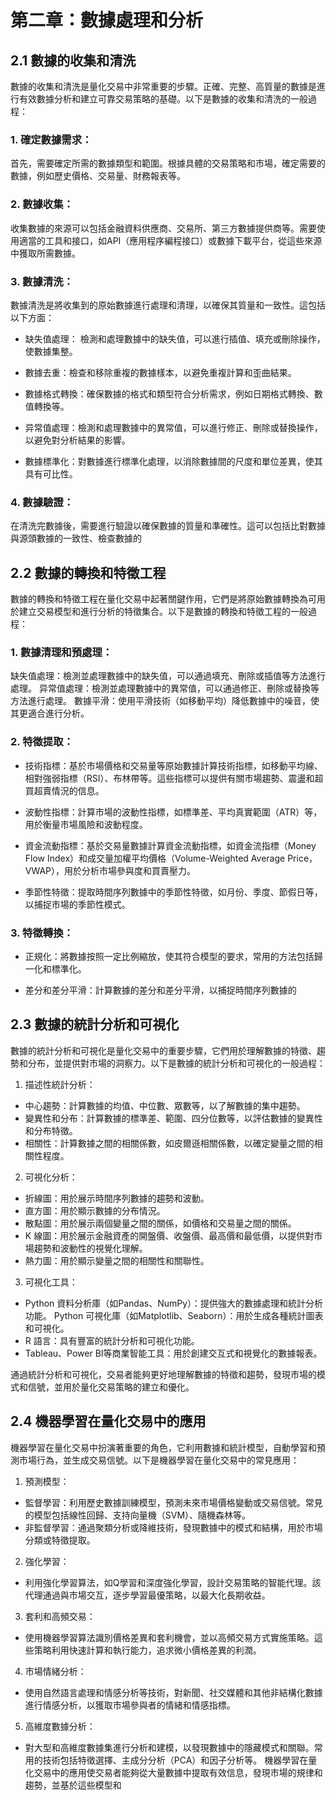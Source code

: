 # 第二章：數據處理和分析
## 2.1 數據的收集和清洗

數據的收集和清洗是量化交易中非常重要的步驟。正確、完整、高質量的數據是進行有效數據分析和建立可靠交易策略的基礎。以下是數據的收集和清洗的一般過程：

### 1. 確定數據需求：

首先，需要確定所需的數據類型和範圍。根據具體的交易策略和市場，確定需要的數據，例如歷史價格、交易量、財務報表等。

### 2. 數據收集：

收集數據的來源可以包括金融資料供應商、交易所、第三方數據提供商等。需要使用適當的工具和接口，如API（應用程序編程接口）或數據下載平台，從這些來源中獲取所需數據。

### 3. 數據清洗：

數據清洗是將收集到的原始數據進行處理和清理，以確保其質量和一致性。這包括以下方面：

* 缺失值處理：
檢測和處理數據中的缺失值，可以進行插值、填充或刪除操作，使數據集整。

* 數據去重：檢查和移除重複的數據樣本，以避免重複計算和歪曲結果。
* 數據格式轉換：確保數據的格式和類型符合分析需求，例如日期格式轉換、數值轉換等。
* 异常值處理：檢測和處理數據中的異常值，可以進行修正、刪除或替換操作，以避免對分析結果的影響。
* 數據標準化：對數據進行標準化處理，以消除數據間的尺度和單位差異，使其具有可比性。
### 4. 數據驗證：

在清洗完數據後，需要進行驗證以確保數據的質量和準確性。這可以包括比對數據與源頭數據的一致性、檢查數據的

## 2.2 數據的轉換和特徵工程

數據的轉換和特徵工程在量化交易中起著關鍵作用，它們是將原始數據轉換為可用於建立交易模型和進行分析的特徵集合。以下是數據的轉換和特徵工程的一般過程：

### 1. 數據清理和預處理：

缺失值處理：檢測並處理數據中的缺失值，可以通過填充、刪除或插值等方法進行處理。
异常值處理：檢測並處理數據中的異常值，可以通過修正、刪除或替換等方法進行處理。
數據平滑：使用平滑技術（如移動平均）降低數據中的噪音，使其更適合進行分析。

### 2. 特徵提取：

* 技術指標：基於市場價格和交易量等原始數據計算技術指標，如移動平均線、相對強弱指標（RSI）、布林帶等。這些指標可以提供有關市場趨勢、震盪和超買超賣情況的信息。

* 波動性指標：計算市場的波動性指標，如標準差、平均真實範圍（ATR）等，用於衡量市場風險和波動程度。 

* 資金流動指標：基於交易量數據計算資金流動指標，如資金流指標（Money Flow Index）和成交量加權平均價格（Volume-Weighted Average Price，VWAP），用於分析市場參與度和買賣壓力。

* 季節性特徵：提取時間序列數據中的季節性特徵，如月份、季度、節假日等，以捕捉市場的季節性模式。

### 3. 特徵轉換：

* 正規化：將數據按照一定比例縮放，使其符合模型的要求，常用的方法包括歸一化和標準化。

* 差分和差分平滑：計算數據的差分和差分平滑，以捕捉時間序列數據的

## 2.3 數據的統計分析和可視化

數據的統計分析和可視化是量化交易中的重要步驟，它們用於理解數據的特徵、趨勢和分布，並提供對市場的洞察力。以下是數據的統計分析和可視化的一般過程：

1. 描述性統計分析：

* 中心趨勢：計算數據的均值、中位數、眾數等，以了解數據的集中趨勢。
* 變異性和分布：計算數據的標準差、範圍、四分位數等，以評估數據的變異性和分布特徵。
* 相關性：計算數據之間的相關係數，如皮爾遜相關係數，以確定變量之間的相關性程度。

2. 可視化分析：

* 折線圖：用於展示時間序列數據的趨勢和波動。
* 直方圖：用於顯示數據的分布情況。
* 散點圖：用於展示兩個變量之間的關係，如價格和交易量之間的關係。
* K 線圖：用於展示金融資產的開盤價、收盤價、最高價和最低價，以提供對市場趨勢和波動性的視覺化理解。
* 熱力圖：用於顯示變量之間的相關性和關聯性。

3. 可視化工具：

* Python 資料分析庫（如Pandas、NumPy）：提供強大的數據處理和統計分析功能。
Python 可視化庫（如Matplotlib、Seaborn）：用於生成各種統計圖表和可視化。
* R 語言：具有豐富的統計分析和可視化功能。
* Tableau、Power BI等商業智能工具：用於創建交互式和視覺化的數據報表。

通過統計分析和可視化，交易者能夠更好地理解數據的特徵和趨勢，發現市場的模式和信號，並用於量化交易策略的建立和優化。

## 2.4 機器學習在量化交易中的應用

機器學習在量化交易中扮演著重要的角色，它利用數據和統計模型，自動學習和預測市場行為，並生成交易信號。以下是機器學習在量化交易中的常見應用：

1. 預測模型：

* 監督學習：利用歷史數據訓練模型，預測未來市場價格變動或交易信號。常見的模型包括線性回歸、支持向量機（SVM）、隨機森林等。
* 非監督學習：通過聚類分析或降維技術，發現數據中的模式和結構，用於市場分類或特徵提取。

2. 強化學習：

* 利用強化學習算法，如Q學習和深度強化學習，設計交易策略的智能代理。該代理通過與市場交互，逐步學習最優策略，以最大化長期收益。

3. 套利和高頻交易：

* 使用機器學習算法識別價格差異和套利機會，並以高頻交易方式實施策略。這些策略利用快速計算和執行能力，追求微小價格差異的利潤。

4. 市場情緒分析：

* 使用自然語言處理和情感分析等技術，對新聞、社交媒體和其他非結構化數據進行情感分析，以獲取市場參與者的情緒和情感指標。

5. 高維度數據分析：

* 對大型和高維度數據集進行分析和建模，以發現數據中的隱藏模式和關聯。常用的技術包括特徵選擇、主成分分析（PCA）和因子分析等。
機器學習在量化交易中的應用使交易者能夠從大量數據中提取有效信息，發現市場的規律和趨勢，並基於這些模型和
